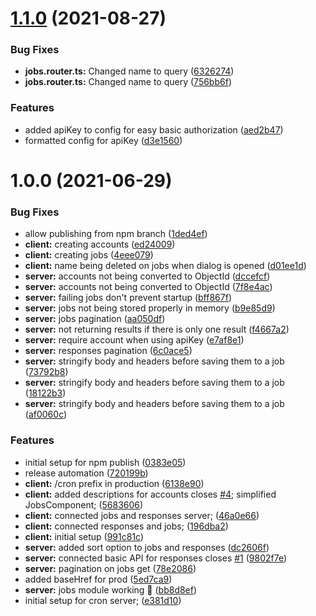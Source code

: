 # [1.1.0](https://github.com/Jaspero/cron-server/compare/v1.0.0...v1.1.0) (2021-08-27)


### Bug Fixes

* **jobs.router.ts:** Changed name to query ([6326274](https://github.com/Jaspero/cron-server/commit/6326274a85802aab1868a1a7952f25627c3095c9))
* **jobs.router.ts:** Changed name to query ([756bb6f](https://github.com/Jaspero/cron-server/commit/756bb6f371649e6dffab271883cde018b481b599))


### Features

* added apiKey to config for easy basic authorization ([aed2b47](https://github.com/Jaspero/cron-server/commit/aed2b4737172249af7ebae68ce1749bd5ab4a251))
* formatted config for apiKey ([d3e1560](https://github.com/Jaspero/cron-server/commit/d3e1560af6b7d2040e391c6155802b5c971bdc98))

# 1.0.0 (2021-06-29)


### Bug Fixes

* allow publishing from npm branch ([1ded4ef](https://github.com/Jaspero/cron-server/commit/1ded4ef60308fb82f18573eb72a4616403a059f3))
* **client:** creating accounts ([ed24009](https://github.com/Jaspero/cron-server/commit/ed24009b68abcd1297c1cacbf519ec444ccc7c1d))
* **client:** creating jobs ([4eee079](https://github.com/Jaspero/cron-server/commit/4eee07936d383991d151e615eb4a9c90292a51cf))
* **client:** name being deleted on jobs when dialog is opened ([d01ee1d](https://github.com/Jaspero/cron-server/commit/d01ee1df8cb0f38fa2ed4d88bde929566c4c293b))
* **server:** accounts not being converted to ObjectId ([dccefcf](https://github.com/Jaspero/cron-server/commit/dccefcfeffa17aa3a0a08396b1632c306dbfdc40))
* **server:** accounts not being converted to ObjectId ([7f8e4ac](https://github.com/Jaspero/cron-server/commit/7f8e4ac22006388690b75a5e658fd271050ffe33))
* **server:** failing jobs don't prevent startup ([bff867f](https://github.com/Jaspero/cron-server/commit/bff867f9b807933b260fa0c7ae881cf014a58e04))
* **server:** jobs not being stored properly in memory ([b9e85d9](https://github.com/Jaspero/cron-server/commit/b9e85d94517c605c680dafa2ed5dd88439b4957a))
* **server:** jobs pagination ([aa050df](https://github.com/Jaspero/cron-server/commit/aa050df21c0fe6ccdf9af4a66687167886319dc5))
* **server:** not returning results if there is only one result ([f4667a2](https://github.com/Jaspero/cron-server/commit/f4667a2b3ea5a259eb46ec09f4874085729a5d8c))
* **server:** require account when using apiKey ([e7af8e1](https://github.com/Jaspero/cron-server/commit/e7af8e1f3d1ba55c930e2bfc3958cc6722da1d03))
* **server:** responses pagination ([6c0ace5](https://github.com/Jaspero/cron-server/commit/6c0ace5f100282f4742739736da277cbda7da977))
* **server:** stringify body and headers before saving them to a job ([73792b8](https://github.com/Jaspero/cron-server/commit/73792b83e2cf0cb87c24ab21159e4a298c2c7ab3))
* **server:** stringify body and headers before saving them to a job ([18122b3](https://github.com/Jaspero/cron-server/commit/18122b365b4298fb88ae50b17175482bfbcb9ab0))
* **server:** stringify body and headers before saving them to a job ([af0060c](https://github.com/Jaspero/cron-server/commit/af0060c8250eccffbd37cbcab50c083bc5c0d61c))


### Features

* initial setup for npm publish ([0383e05](https://github.com/Jaspero/cron-server/commit/0383e050108d4a087cf21ff26cb0e7caa1533053))
* release automation ([720199b](https://github.com/Jaspero/cron-server/commit/720199b2a8d4b23e50483cadd97958e3caa191ae))
* **client:** /cron prefix in production ([6138e90](https://github.com/Jaspero/cron-server/commit/6138e90b47e51aca22bc0a1d07f35ee5c54fb59a))
* **client:** added descriptions for accounts closes [#4](https://github.com/Jaspero/cron-server/issues/4); simplified JobsComponent; ([5683606](https://github.com/Jaspero/cron-server/commit/56836069b83fc44031e36f0e12c30590a605f5aa))
* **client:** connected jobs and responses server; ([46a0e66](https://github.com/Jaspero/cron-server/commit/46a0e668f50f73d30f833a6272a12f5d1843e767))
* **client:** connected responses and jobs; ([196dba2](https://github.com/Jaspero/cron-server/commit/196dba275fb3ec9abeb3ab2e3b3abe7cc284b279))
* **client:** initial setup ([991c81c](https://github.com/Jaspero/cron-server/commit/991c81c99762aeb786d22c39910ee4c47636ef43))
* **server:** added sort option to jobs and responses ([dc2606f](https://github.com/Jaspero/cron-server/commit/dc2606fba8758cbac15630930a781912217c66d3))
* **server:** connected basic API for responses closes [#1](https://github.com/Jaspero/cron-server/issues/1) ([9802f7e](https://github.com/Jaspero/cron-server/commit/9802f7eb438324c3f0ba49295c291099c87384de))
* **server:** pagination on jobs get ([78e2086](https://github.com/Jaspero/cron-server/commit/78e2086209280a083dfa8029479ec3d40776038f))
* added baseHref for prod ([5ed7ca9](https://github.com/Jaspero/cron-server/commit/5ed7ca9ba97864ed49004b3f722de18a63e381dc))
* **server:** jobs module working :tada: ([bb8d8ef](https://github.com/Jaspero/cron-server/commit/bb8d8ef8ada6e6fc3b01687a3738848221a393a2))
* initial setup for cron server; ([e381d10](https://github.com/Jaspero/cron-server/commit/e381d10ac12e39dfc612589336b00390df3dab77))
